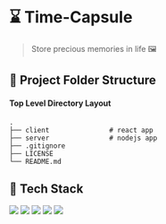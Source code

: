 # ⌛ Time-Capsule

> Store precious memories in life 🖼

## 📂 Project Folder Structure

#### Top Level Directory Layout

```terminal
.
├── client               # react app
├── server               # nodejs app
├── .gitignore
├── LICENSE
└── README.md
```

## 🧪 Tech Stack

<p>
  <img src="https://img.shields.io/badge/React-20232A?style=for-the-badge&logo=react&logoColor=61DAFB" >
  <img src="https://img.shields.io/badge/Redux-593D88?style=for-the-badge&logo=redux&logoColor=white" >
  <img src="https://img.shields.io/badge/Material%20UI-007FFF?style=for-the-badge&logo=mui&logoColor=white" >
  <img src="https://img.shields.io/badge/Node.js-339933?style=for-the-badge&logo=nodedotjs&logoColor=white" >
  <img src="https://img.shields.io/badge/Heroku-430098?style=for-the-badge&logo=heroku&logoColor=white" >
</p>
